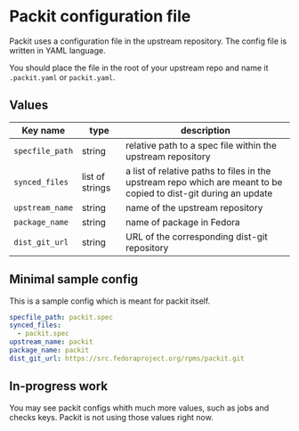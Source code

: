 # Packit configuration file

Packit uses a configuration file in the upstream repository. The config file is written in YAML language.

You should place the file in the root of your upstream repo and name it `.packit.yaml` or `packit.yaml`.


## Values

 Key name             | type            | description
----------------------|-----------------|----------------------------------------------------------------------
 `specfile_path`      | string          | relative path to a spec file within the upstream repository
 `synced_files`       | list of strings | a list of relative paths to files in the upstream repo which are meant to be copied to dist-git during an update
 `upstream_name`      | string          | name of the upstream repository
 `package_name`       | string          | name of package in Fedora
 `dist_git_url`       | string          | URL of the corresponding dist-git repository


## Minimal sample config

This is a sample config which is meant for packit itself.

```yaml
specfile_path: packit.spec
synced_files:
  - packit.spec
upstream_name: packit
package_name: packit
dist_git_url: https://src.fedoraproject.org/rpms/packit.git
```

## In-progress work

You may see packit configs whith much more values, such as jobs and checks
keys. Packit is not using those values right now.
